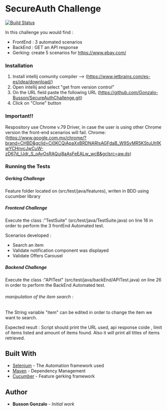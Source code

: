 # SecureAuth Challenge


[![Build Status](https://travis-ci.org/joemccann/dillinger.svg?branch=master)](https://travis-ci.org/joemccann/dillinger)

In this challenge you would find :
- FrontEnd : 3 automated scenarios
- BackEnd : GET an API response
- Gerking: create 5 scenarios for https://www.ebay.com/
    

### Installation
1) Install intellij comunity compiler  --> (https://www.jetbrains.com/es-es/idea/download/)
2) Open intellij and select "get from version control"
3) On the URL field paste the following URL (https://github.com/Gonzalo-Busson/SecureAuthChallenge.git)
4) Click on "Clone" button


### Important!! 
Respository use Chrome v.79 Driver, in case the user is using other Chrome version the front-end scenarios will fail.
Chrome:(https://www.google.com.mx/chrome/?brand=CHBD&gclid=Cj0KCQiApaXxBRDNARIsAGFdaB_W9SyMR5KStuUh1KwYCHnycJwCuW-zD67d_IJdr_S_oAyOsRAQuj8aAsFeEALw_wcB&gclsrc=aw.ds)

### Running the Tests

##### Gerking Challenge
Feature folder located on (src/test/java/features), writen in BDD using cucumber library 

##### Frontend Challenge
Execute the  class :"TestSuite" (src/test/java/TestSuite.java) on line 16 in order to perform the 3 frontEnd Automated test. 

Scenarios developed : 
- Search an item
- Validate notification component was displayed 
- Validate Offers Carousel

##### Backend Challenge

Execute the  class :"APITest" (src/test/java/backEnd/APITest.java) on line 26 in order to perform the  BackEnd  Automated test. 


###### manipulation of the item search :
The String variable  "item" can be edited in order to change the item we want to search.


Expected result : Script should print  the URL used, api response coide , limit of items listed and amount of items found. Also it will print all titles of items retrieved. 




## Built With

* [Selenium](https://selenium.dev) - The Automation framework used
* [Maven](https://maven.apache.org/) - Dependency Management
* [Cucumber](https://cucumber.io/) - Feature gerking framework 
## Author

* **Busson Gonzalo** - *Initial work* 


